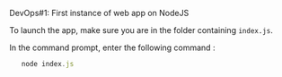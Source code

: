 DevOps#1: 
First instance of web app on NodeJS

To launch the app, make sure you are in the folder containing ```index.js```.

In the command prompt, enter the following command :
```js
   node index.js
